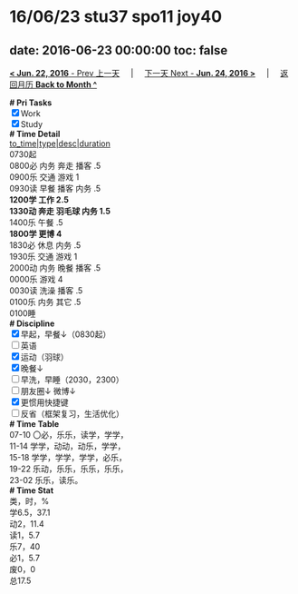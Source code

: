 # 16/06/23 stu37 spo11 joy40

date: 2016-06-23 00:00:00
toc: false
---
[**< Jun. 22, 2016** - Prev 上一天](/lifelogs/2016/06/d22.md) &nbsp; &nbsp; | &nbsp; &nbsp; [下一天 Next - **Jun. 24, 2016 >**](/lifelogs/2016/06/d24.md) &nbsp; &nbsp; |  &nbsp; &nbsp; [返回月历 **Back to Month ^**](/lifelogs/2016/06/index.md)
<br/><div><b># Pri Tasks</b></div><div><input checked="true" type="checkbox"/>Work</div><div><input checked="true" type="checkbox"/>Study</div><div><b># Time Detail</b></div><div><u>to_time|type|desc|duration</u></div><div>0730起</div><div>0800必 内务 奔走 播客 .5</div><div>0900乐 交通 游戏 1</div><div>0930读 早餐 播客 内务 .5</div><div><b>1200学 工作 2.5</b></div><div><b>1330动 奔走 羽毛球 内务 1.5</b></div><div>1400乐 午餐 .5</div><div><b>1800学 更博 4</b></div><div>1830必 休息 内务 .5</div><div>1930乐 交通 游戏 1</div><div>2000动 内务 晚餐 播客 .5</div><div>0000乐 游戏 4</div><div>0030读 洗澡 播客 .5</div><div>0100乐 内务 其它 .5</div><div>0100睡</div><div><b># Discipline</b></div><div><input checked="true" type="checkbox"/>早起，早餐↓（0830起）</div><div><input type="checkbox"/>英语</div><div><input checked="true" type="checkbox"/>运动（羽球）</div><div><input checked="true" type="checkbox"/>晚餐↓</div><div><input type="checkbox"/>早洗，早睡（2030，2300）</div><div><b><input type="checkbox"/></b>朋友圈↓ 微博↓</div><div><input checked="true" type="checkbox"/>更惯用快捷键</div><div><input type="checkbox"/>反省（框架复习，生活优化）</div><div><b># Time Table</b></div><div>07-10 〇必，乐乐，读学，学学，</div><div>11-14 学学，动动，动乐，学学，</div><div>15-18 学学，学学，学学，必乐，</div><div>19-22 乐动，乐乐，乐乐，乐乐，</div><div>23-02 乐乐，读乐。</div><div><b># Time Stat</b></div><div>类，时，%</div><div>学6.5，37.1</div><div>动2，11.4</div><div>读1，5.7</div><div>乐7，40</div><div>必1，5.7</div><div>废0，0</div><div>总17.5</div>
